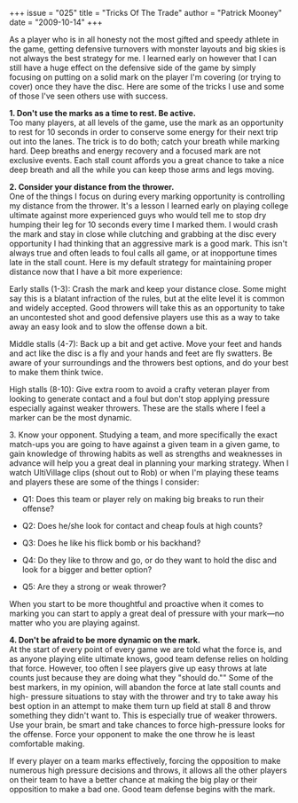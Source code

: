 +++
issue = "025"
title = "Tricks Of The Trade"
author = "Patrick Mooney"
date = "2009-10-14"
+++

As a player who is in all honesty not the most gifted and speedy athlete in
the game, getting defensive turnovers with monster layouts and big skies is
not always the best strategy for me. I learned early on however that I can
still have a huge effect on the defensive side of the game by simply focusing
on putting on a solid mark on the player I'm covering (or trying to cover)
once they have the disc. Here are some of the tricks I use and some of those
I've seen others use with success.  
  
**1\. Don't use the marks as a time to rest. Be active.**  
Too many players, at all levels of the game, use the mark as an opportunity to
rest for 10 seconds in order to conserve some energy for their next trip out
into the lanes. The trick is to do both; catch your breath while marking hard.
Deep breaths and energy recovery and a focused mark are not exclusive events.
Each stall count affords you a great chance to take a nice deep breath and all
the while you can keep those arms and legs moving.  
  
**2\. Consider your distance from the thrower.**  
One of the things I focus on during every marking opportunity is controlling
my distance from the thrower. It's a lesson I learned early on playing college
ultimate against more experienced guys who would tell me to stop dry humping
their leg for 10 seconds every time I marked them. I would crash the mark and
stay in close while clutching and grabbing at the disc every opportunity I had
thinking that an aggressive mark is a good mark. This isn't always true and
often leads to foul calls all game, or at inopportune times late in the stall
count. Here is my default strategy for maintaining proper distance now that I
have a bit more experience:  
  
Early stalls (1-3): Crash the mark and keep your distance close. Some might
say this is a blatant infraction of the rules, but at the elite level it is
common and widely accepted. Good throwers will take this as an opportunity to
take an uncontested shot and good defensive players use this as a way to take
away an easy look and to slow the offense down a bit.  
  
Middle stalls (4-7): Back up a bit and get active. Move your feet and hands
and act like the disc is a fly and your hands and feet are fly swatters. Be
aware of your surroundings and the throwers best options, and do your best to
make them think twice.  
  
High stalls (8-10): Give extra room to avoid a crafty veteran player from
looking to generate contact and a foul but don't stop applying pressure
especially against weaker throwers. These are the stalls where I feel a marker
can be the most dynamic.  
  
3\. Know your opponent. Studying a team, and more specifically the exact
match-ups you are going to have against a given team in a given game, to gain
knowledge of throwing habits as well as strengths and weaknesses in advance
will help you a great deal in planning your marking strategy. When I watch
UltiVillage clips (shout out to Rob) or when I'm playing these teams and
players these are some of the things I consider:  

  * Q1: Does this team or player rely on making big breaks to run their offense?  

  * Q2: Does he/she look for contact and cheap fouls at high counts?  

  * Q3: Does he like his flick bomb or his backhand?  

  * Q4: Do they like to throw and go, or do they want to hold the disc and look for a bigger and better option?  

  * Q5: Are they a strong or weak thrower?

  
When you start to be more thoughtful and proactive when it comes to marking
you can start to apply a great deal of pressure with your mark—no matter who
you are playing against.  
  
**4\. Don't be afraid to be more dynamic on the mark.**  
At the start of every point of every game we are told what the force is, and
as anyone playing elite ultimate knows, good team defense relies on holding
that force. However, too often I see players give up easy throws at late
counts just because they are doing what they "should do."" Some of the best
markers, in my opinion, will abandon the force at late stall counts and high-
pressure situations to stay with the thrower and try to take away his best
option in an attempt to make them turn up field at stall 8 and throw something
they didn't want to. This is especially true of weaker throwers. Use your
brain, be smart and take chances to force high-pressure looks for the offense.
Force your opponent to make the one throw he is least comfortable making.  
  
If every player on a team marks effectively, forcing the opposition to make
numerous high pressure decisions and throws, it allows all the other players
on their team to have a better chance at making the big play or their
opposition to make a bad one. Good team defense begins with the mark.
